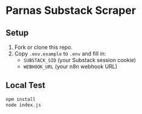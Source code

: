 # Parnas Substack Scraper

## Setup

1. Fork or clone this repo.
2. Copy `.env.example` to `.env` and fill in:
   - `SUBSTACK_SID` (your Substack session cookie)
   - `WEBHOOK_URL` (your n8n webhook URL)

## Local Test

```bash
npm install
node index.js
